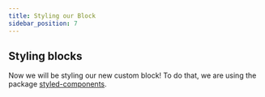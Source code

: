 ```yaml
---
title: Styling our Block
sidebar_position: 7
---
```


## Styling blocks

Now we will be styling our new custom block!
To do that, we are using the package [styled-components](https://styled-components.com/docs).

<!-- Where will we be styling
We create the styled components in our block file that is in the site directory. If we will be adding a lot of styles and the file would become too long, we can auslager the styles into a separate *.sc.tsx file which is imported in our block file. -->